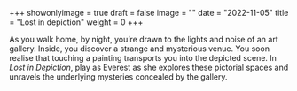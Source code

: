 +++
showonlyimage = true
draft = false
image = ""
date = "2022-11-05"
title = "Lost in depiction"
weight = 0
+++

<!--more-->

As you walk home, by night, you’re drawn to the lights and noise of an art gallery. Inside, you discover a strange and mysterious venue. You soon realise that touching a painting transports you into the depicted scene.
In *Lost in Depiction*, play as Everest as she explores these pictorial spaces and unravels the underlying mysteries concealed by the gallery.

